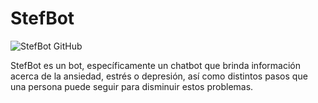 # StefBot

![StefBot GitHub](https://user-images.githubusercontent.com/73042685/100517861-88acba80-3153-11eb-8b2f-026f2c862181.jpg)

StefBot es un bot, específicamente un chatbot que brinda información acerca de la ansiedad, estrés o depresión, así como distintos pasos que una persona puede seguir para disminuir estos problemas. 
